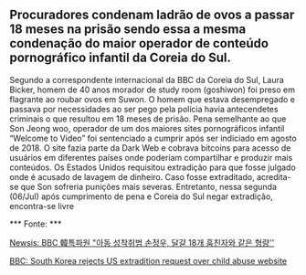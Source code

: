 <h2> Procuradores condenam ladrão de ovos a passar 18 meses na prisão sendo essa a mesma condenação do maior operador de conteúdo pornográfico infantil da Coreia do Sul. </h2>

Segundo a correspondente internacional da BBC da Coreia do Sul, Laura Bicker, homem de 40 anos morador de study room (goshiwon) foi preso em flagrante ao roubar ovos em Suwon. O homem que estava desempregado e passava por necessidades ao ser pego pela polícia havia antecendetes criminais o que resultou em 18 meses de prisão. Pena semelhante ao que Son Jeong woo, operador de um dos maiores sites pornográficos infantil “Welcome to Video” foi sentenciado a cumprir após ser indiciado em agosto de 2018.  O site fazia parte da Dark Web e cobrava bitcoins para acesso de usuários em diferentes países onde poderiam compartilhar e produzir mais conteúdos. Os Estados Unidos requisitou extradição para que fosse julgado onde é acusado de lavagem de dinheiro. Caso fosse extraditado, acredita-se que Son sofreria punições mais severas. Entretanto, nessa segunda (06/Jul) após cumprimento de pena e Coreia do Sul negar extradição, encontra-se livre

*** Fonte: ***

[Newsis: BBC 韓특파원 "아동 성착취범 손정우, 달걀 18개 훔친자와 같은 형량''](https://news.naver.com/main/ranking/read.nhn?mid=etc&sid1=111&rankingType=popular_day&oid=003&aid=0009953174&date=20200706&type=1&rankingSeq=1&rankingSectionId=104)


[BBC: South Korea rejects US extradition request over child abuse website](https://www.bbc.com/news/world-asia-53303990)
